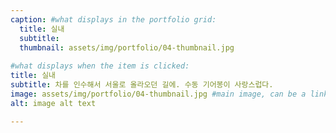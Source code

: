 ```yaml
---
caption: #what displays in the portfolio grid:
  title: 실내
  subtitle: 
  thumbnail: assets/img/portfolio/04-thumbnail.jpg
  
#what displays when the item is clicked:
title: 실내
subtitle: 차를 인수해서 서울로 올라오던 길에. 수동 기어봉이 사랑스럽다.
image: assets/img/portfolio/04-thumbnail.jpg #main image, can be a link or a file in assets/img/portfolio
alt: image alt text

---
```



